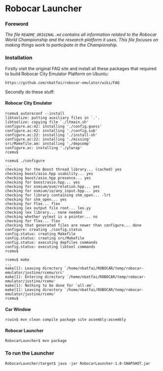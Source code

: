 # Robocar Launcher

### Foreword

*The file `README_ORIGINAL.md` contains all information related to the Robocar World Championship and the research platform it uses. This file focuses on making things work to participate in the Championship.*

### Installation

Firstly visit the original FAQ site and install all these packages that required to build Robocar City Emulator Platform on Ubuntu:

```
https://github.com/nbatfai/robocar-emulator/wiki/FAQ
```

Secondly do these stuff:

#### Robocar City Emulator

```
rcemu$ autoreconf --install
libtoolize: putting auxiliary files in `.'.
libtoolize: copying file `./ltmain.sh'
configure.ac:42: installing './config.guess'
configure.ac:42: installing './config.sub'
configure.ac:22: installing './install-sh'
configure.ac:22: installing './missing'
src/Makefile.am: installing './depcomp'
configure.ac: installing './ylwrap'
rcemu$
```

```
rcemu$ ./configure 
...
checking for the Boost thread library... (cached) yes
checking boost/asio.hpp usability... yes
checking boost/asio.hpp presence... yes
checking for boost/asio.hpp... yes
checking for osmium/osm/relation.hpp... yes
checking for osmium/io/any_input.hpp... yes
checking for library containing shm_open... -lrt
checking for shm_open... yes
checking for flex... flex
checking lex output file root... lex.yy
checking lex library... none needed
checking whether yytext is a pointer... no
checking for flex... flex
checking that generated files are newer than configure... done
configure: creating ./config.status
config.status: creating Makefile
config.status: creating src/Makefile
config.status: executing depfiles commands
config.status: executing libtool commands
rcemu$ 
```

```
rcemu$ make
...
make[1]: Leaving directory `/home/nbatfai/ROBOCAR/temp/robocar-emulator/justine/rcemu/src'
make[1]: Entering directory `/home/nbatfai/ROBOCAR/temp/robocar-emulator/justine/rcemu'
make[1]: Nothing to be done for `all-am'.
make[1]: Leaving directory `/home/nbatfai/ROBOCAR/temp/robocar-emulator/justine/rcemu'
rcemu$
```

#### Car Window

```
rcwin$ mvn clean compile package site assembly:assembly
```

#### Robocar Launcher

```
RobocarLauncher$ mvn package
```

### To run the Launcher

```
RobocarLauncher/target$ java -jar RobocarLauncher-1.0-SNAPSHOT.jar
```
